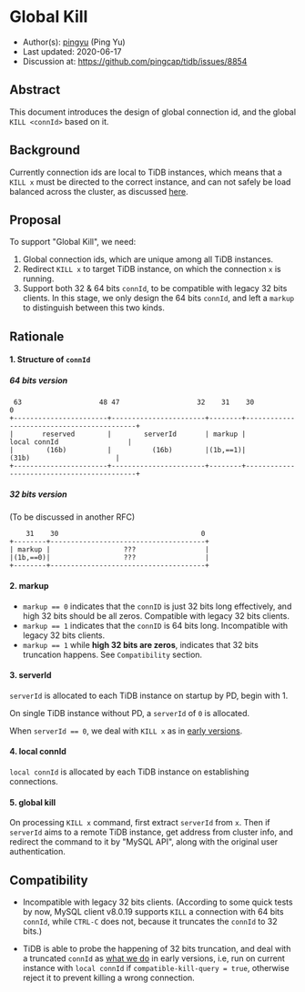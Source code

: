 # Global Kill

- Author(s):     [pingyu](https://github.com/pingyu) (Ping Yu)
- Last updated:  2020-06-17
- Discussion at: https://github.com/pingcap/tidb/issues/8854

## Abstract

This document introduces the design of global connection id, and the global `KILL <connId>` based on it.

## Background

Currently connection ids are local to TiDB instances, which means that a `KILL x` must be directed to the correct instance, and can not safely be load balanced across the cluster, as discussed [here](https://github.com/pingcap/tidb/issues/8854).

## Proposal

To support "Global Kill", we need:
1. Global connection ids, which are unique among all TiDB instances.
2. Redirect `KILL x` to target TiDB instance, on which the connection `x` is running.
3. Support both 32 & 64 bits `connId`, to be compatible with legacy 32 bits clients. In this stage, we only design the 64 bits `connId`, and left a `markup` to distinguish between this two kinds.

## Rationale

#### 1. Structure of `connId`
##### 64 bits version
```
 63                   48 47                   32    31    30                                        0
+-----------------------+-----------------------+--------+-------------------------------------------+
|       reserved        |        serverId       | markup |              local connId                 |
|        (16b)          |          (16b)        |(1b,==1)|                 (31b)                     |
+-----------------------+-----------------------+--------+-------------------------------------------+
```
##### 32 bits version
(To be discussed in another RFC)
```
    31    30                                   0
+--------+--------------------------------------+
| markup |                  ???                 |
|(1b,==0)|                  ???                 |
+--------+--------------------------------------+
```

#### 2. markup
-  `markup == 0` indicates that the `connID` is just 32 bits long effectively, and high 32 bits should be all zeros. Compatible with legacy 32 bits clients.
-  `markup == 1` indicates that the `connID` is 64 bits long. Incompatible with legacy 32 bits clients.
-  `markup == 1` while __high 32 bits are zeros__, indicates that 32 bits truncation happens. See `Compatibility` section.


#### 3. serverId
`serverId` is allocated to each TiDB instance on startup by PD, begin with 1.

On single TiDB instance without PD, a `serverId` of `0` is allocated.

When `serverId == 0`, we deal with `KILL x` as in [early versions](https://pingcap.com/docs/stable/sql-statements/sql-statement-kill/).


#### 4. local connId
`local connId` is allocated by each TiDB instance on establishing connections.

#### 5. global kill
On processing `KILL x` command, first extract `serverId` from `x`. Then if `serverId` aims to a remote TiDB instance, get address from cluster info, and redirect the command to it by "MySQL API", along with the original user authentication.

## Compatibility

- Incompatible with legacy 32 bits clients. (According to some quick tests by now, MySQL client v8.0.19 supports `KILL` a connection with 64 bits `connId`, while `CTRL-C` does not, because it truncates the `connId` to 32 bits.)

- TiDB is able to probe the happening of 32 bits truncation, and deal with a truncated `connId` as [what we do](https://pingcap.com/docs/stable/sql-statements/sql-statement-kill/) in early versions, i.e, run on current instance with `local connId` if `compatible-kill-query = true`, otherwise reject it to prevent killing a wrong connection.

